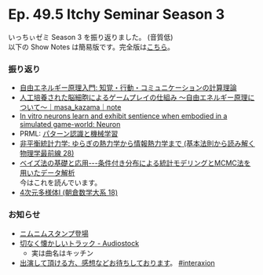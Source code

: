 # Ep. 49.5 Itchy Seminar Season 3

いっちぃゼミ Season 3 を振り返りました。 (音質低)  
以下の Show Notes は簡易版です。完全版は[こちら](https://interaxion-podcast.github.io/49-5)。

### 振り返り

- [自由エネルギー原理入門: 知覚・行動・コミュニケーションの計算理論](https://amzn.to/3lnd1Hw)
- [人工培養された脳細胞によるゲームプレイの仕組み 〜自由エネルギー原理について〜｜masa_kazama｜note](https://note.com/masa_kazama/n/n004e8b4e0d52)
- [In vitro neurons learn and exhibit sentience when embodied in a simulated game-world: Neuron](https://www.cell.com/neuron/fulltext/S0896-6273(22)00806-6?_returnURL=https%3A%2F%2Flinkinghub.elsevier.com%2Fretrieve%2Fpii%2FS0896627322008066%3Fshowall%3Dtrue)
- PRML: [パターン認識と機械学習](https://amzn.to/3JpZWFI)
- [非平衡統計力学: ゆらぎの熱力学から情報熱力学まで (基本法則から読み解く物理学最前線 28)](https://amzn.to/3TwH9gB)
- [ベイズ法の基礎と応用---条件付き分布による統計モデリングとMCMC法を用いたデータ解析](https://amzn.to/3Tj9zKL)  
  今はこれを読んでいます。
- [4次元多様体I (朝倉数学大系 18)](https://amzn.to/3YJACjj)

### お知らせ

- [ニムニムスタンプ登場](https://store.line.me/stickershop/product/20651080/ja)
- [切なく懐かしいトラック - Audiostock](https://audiostock.jp/audio/1267554)
  - 実は曲名はキッチン
- [出演して頂ける方、感想などお待ちしております](https://interaxion-podcast.github.io/feedback/)。 [#interaxion](https://twitter.com/hashtag/interaxion)
